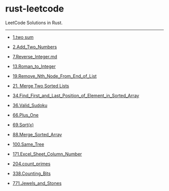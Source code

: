 # rust-leetcode
LeetCode Solutions in Rust.

---

- [1.two sum](./src/1.two_sum.md)

- [2.Add_Two_Numbers](./src/2.Add_Two_Numbers.md)

- [7.Reverse_Integer.md](./src/7.Reverse_Integer.md)

- [13.Roman_to_Integer](./src/13.Roman_to_Integer.md)

- [19.Remove_Nth_Node_From_End_of_List](./src/19.Remove_Nth_Node_From_End_of_List.md)

- [21. Merge Two Sorted Lists](./src/21.Merge_Two_Sorted_Lists.md)

- [34.Find_First_and_Last_Position_of_Element_in_Sorted_Array](./src/34.Find_First_and_Last_Position_of_Element_in_Sorted_Array.md)

- [36.Valid_Sudoku](./src/36.Valid_Sudoku.md)

- [66.Plus_One](./src/66.Plus_One.md)

- [69.Sqrt(x)](./src/69.Sqrt(x).md)

- [88.Merge_Sorted_Array](./src/88.Merge_Sorted_Array.md)

- [100.Same_Tree](./src/100.Same_Tree.md)

- [171.Excel_Sheet_Column_Number](./src/171.Excel_Sheet_Column_Number.md)

- [204.count_primes](./src/204.count_primes.md)

- [338.Counting_Bits](./src/338.Counting_Bits.md)

- [771.Jewels_and_Stones](./src/771.Jewels_and_Stones.md)
